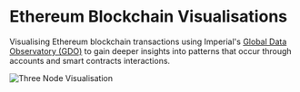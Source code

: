 # Ethereum Blockchain Visualisations

Visualising Ethereum blockchain transactions using Imperial's [Global Data Observatory (GDO)](https://www.imperial.ac.uk/data-science/data-observatory-/) to gain deeper insights into patterns that occur through accounts and smart contracts interactions.

![Three Node Visualisation](https://github.com/aneequesafdar/EthereumBlockchainVisualisation/blob/dev/examples/Three%20Node%20Visualisation.PNG)
